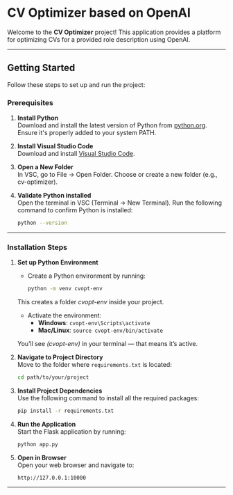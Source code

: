 # CV Optimizer based on OpenAI

Welcome to the **CV Optimizer** project! This application provides a platform for optimizing CVs for a provided role description using OpenAI.

---

## **Getting Started**

Follow these steps to set up and run the project:

### **Prerequisites**

1. **Install Python**  
   Download and install the latest version of Python from [python.org](https://www.python.org/downloads/). Ensure it's properly added to your system PATH.

2. **Install Visual Studio Code**  
   Download and install [Visual Studio Code](https://code.visualstudio.com/).

3. **Open a New Folder**  
   In VSC, go to File → Open Folder. 
   Choose or create a new folder (e.g., cv-optimizer).

4. **Validate Python installed**  
   Open the terminal in VSC (Terminal → New Terminal). 
   Run the following command to confirm Python is installed:
      ```bash
      python --version
      ```
---

### **Installation Steps**

1. **Set up Python Environment**    
   - Create a Python environment by running:        
      ```bash
      python -m venv cvopt-env
      ```
   This creates a folder *cvopt-env* inside your project.

   - Activate the environment:
        - **Windows**: `cvopt-env\Scripts\activate`
        - **Mac/Linux**: `source cvopt-env/bin/activate`

   You’ll see *(cvopt-env)* in your terminal — that means it’s active.

2. **Navigate to Project Directory**  
   Move to the folder where `requirements.txt` is located:
   ```bash
   cd path/to/your/project
   ```

3. **Install Project Dependencies**  
   Use the following command to install all the required packages:
   ```bash
   pip install -r requirements.txt
   ```

4. **Run the Application**  
   Start the Flask application by running:
   ```bash
   python app.py
   ```

5. **Open in Browser**  
   Open your web browser and navigate to:
   ```
   http://127.0.0.1:10000
   ```

---